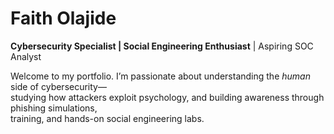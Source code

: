 # Faith Olajide

**Cybersecurity Specialist | Social Engineering Enthusiast** | Aspiring SOC Analyst

Welcome to my portfolio. I’m passionate about understanding the *human* side of cybersecurity—  
studying how attackers exploit psychology, and building awareness through phishing simulations,  
training, and hands-on social engineering labs.
